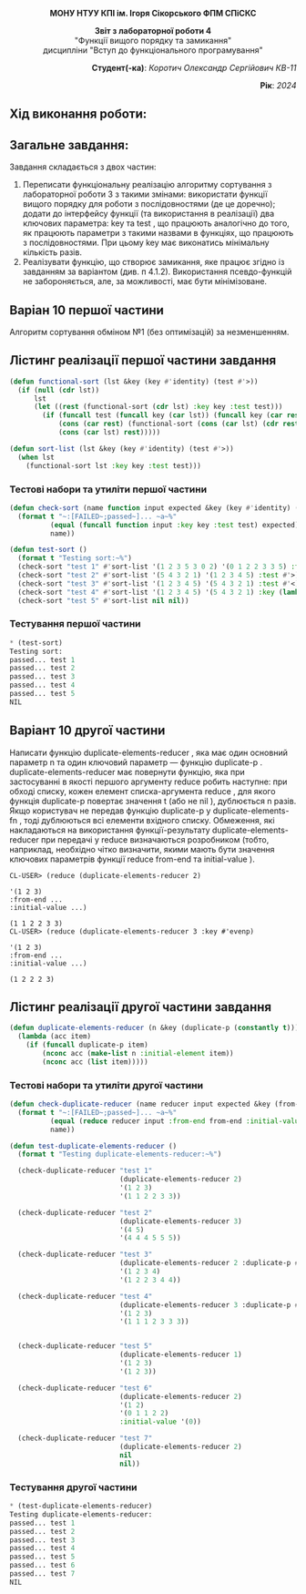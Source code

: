 <p align="center"><b>МОНУ НТУУ КПІ ім. Ігоря Сікорського ФПМ СПіСКС</b></p>
<p align="center">
<b>Звіт з лабораторної роботи 4</b><br/>
"Функції вищого порядку та замикання"<br/>
дисципліни "Вступ до функціонального програмування"
</p>

<p align="right"><b>Студент(-ка)</b>: <i>Коротич Олександр Сергійович КВ-11</i><p>
<p align="right"><b>Рік</b>: <i>2024</i><p>

## Хід виконання роботи:

## Загальне завдання:

Завдання складається з двох частин:
1. Переписати функціональну реалізацію алгоритму сортування з лабораторної
роботи 3 з такими змінами:
використати функції вищого порядку для роботи з послідовностями (де це доречно);
додати до інтерфейсу функції (та використання в реалізації) два ключових
параметра: key та test , що працюють аналогічно до того, як працюють
параметри з такими назвами в функціях, що працюють з послідовностями. При
цьому key має виконатись мінімальну кількість разів.
2. Реалізувати функцію, що створює замикання, яке працює згідно із завданням за
варіантом (див. п 4.1.2). Використання псевдо-функцій не забороняється, але, за
можливості, має бути мінімізоване.

## Варіан 10 першої частини

Алгоритм сортування обміном №1 (без оптимізацій) за незменшенням.

## Лістинг реалізації першої частини завдання
```lisp
(defun functional-sort (lst &key (key #'identity) (test #'>))
  (if (null (cdr lst))
      lst
      (let ((rest (functional-sort (cdr lst) :key key :test test)))
        (if (funcall test (funcall key (car lst)) (funcall key (car rest)))
            (cons (car rest) (functional-sort (cons (car lst) (cdr rest)) :key key :test test))
            (cons (car lst) rest)))))

(defun sort-list (lst &key (key #'identity) (test #'>))
  (when lst
    (functional-sort lst :key key :test test)))
```
### Тестові набори та утиліти першої частини
```lisp
(defun check-sort (name function input expected &key (key #'identity) (test #'>))
  (format t "~:[FAILED~;passed~]... ~a~%"
          (equal (funcall function input :key key :test test) expected)
          name))

(defun test-sort ()
  (format t "Testing sort:~%")
  (check-sort "test 1" #'sort-list '(1 2 3 5 3 0 2) '(0 1 2 2 3 3 5) :test #'>)
  (check-sort "test 2" #'sort-list '(5 4 3 2 1) '(1 2 3 4 5) :test #'>)
  (check-sort "test 3" #'sort-list '(1 2 3 4 5) '(5 4 3 2 1) :test #'<)
  (check-sort "test 4" #'sort-list '(1 2 3 4 5) '(5 4 3 2 1) :key (lambda (x) (* x -1)) :test #'>)
  (check-sort "test 5" #'sort-list nil nil))
```
### Тестування першої частини
```lisp
* (test-sort)
Testing sort:
passed... test 1
passed... test 2
passed... test 3
passed... test 4
passed... test 5
NIL
```

## Варіант 10 другої частини

Написати функцію duplicate-elements-reducer , яка має один основний параметр n
та один ключовий параметр — функцію duplicate-p . duplicate-elements-reducer має
повернути функцію, яка при застосуванні в якості першого аргументу reduce робить
наступне: при обході списку, кожен елемент списка-аргумента reduce , для якого
функція duplicate-p повертає значення t (або не nil ), дублюється n разів. Якщо
користувач не передав функцію duplicate-p у duplicate-elements-fn , тоді
дублюються всі елементи вхідного списку. Обмеження, які накладаються на
використання функції-результату duplicate-elements-reducer при передачі у reduce
визначаються розробником (тобто, наприклад, необхідно чітко визначити, якими мають
бути значення ключових параметрів функції reduce from-end та initial-value ).

```
CL-USER> (reduce (duplicate-elements-reducer 2)

'(1 2 3)
:from-end ...
:initial-value ...)

(1 1 2 2 3 3)
CL-USER> (reduce (duplicate-elements-reducer 3 :key #'evenp)

'(1 2 3)
:from-end ...
:initial-value ...)

(1 2 2 2 3)
```

## Лістинг реалізації другої частини завдання
```lisp
(defun duplicate-elements-reducer (n &key (duplicate-p (constantly t)))
  (lambda (acc item)
    (if (funcall duplicate-p item)
        (nconc acc (make-list n :initial-element item))
        (nconc acc (list item)))))
```
### Тестові набори та утиліти другої частини
```lisp
(defun check-duplicate-reducer (name reducer input expected &key (from-end nil) (initial-value nil))
  (format t "~:[FAILED~;passed~]... ~a~%"
          (equal (reduce reducer input :from-end from-end :initial-value initial-value) expected)
          name))

(defun test-duplicate-elements-reducer ()
  (format t "Testing duplicate-elements-reducer:~%")

  (check-duplicate-reducer "test 1"
                           (duplicate-elements-reducer 2)
                           '(1 2 3)
                           '(1 1 2 2 3 3))

  (check-duplicate-reducer "test 2"
                           (duplicate-elements-reducer 3)
                           '(4 5)
                           '(4 4 4 5 5 5))

  (check-duplicate-reducer "test 3"
                           (duplicate-elements-reducer 2 :duplicate-p #'evenp)
                           '(1 2 3 4)
                           '(1 2 2 3 4 4))

  (check-duplicate-reducer "test 4"
                           (duplicate-elements-reducer 3 :duplicate-p #'oddp)
                           '(1 2 3)
                           '(1 1 1 2 3 3 3))


  (check-duplicate-reducer "test 5"
                           (duplicate-elements-reducer 1)
                           '(1 2 3)
                           '(1 2 3))

  (check-duplicate-reducer "test 6"
                           (duplicate-elements-reducer 2)
                           '(1 2)
                           '(0 1 1 2 2)
                           :initial-value '(0))

  (check-duplicate-reducer "test 7"
                           (duplicate-elements-reducer 2)
                           nil
                           nil))
```
### Тестування другої частини 
```lisp
* (test-duplicate-elements-reducer)
Testing duplicate-elements-reducer:
passed... test 1
passed... test 2
passed... test 3
passed... test 4
passed... test 5
passed... test 6
passed... test 7
NIL
```
